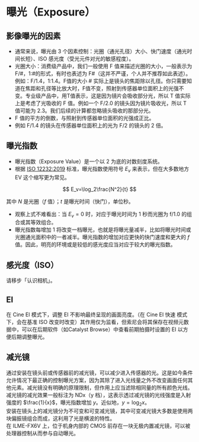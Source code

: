 # 曝光（Exposure）

## 影像曝光的因素
- 通常来说，曝光由 3 个因素控制：光圈（通光孔径）大小、快门速度（通光时间长短）、ISO 感光度（受光元件对光的敏感程度）。
- 光圈大小：消费级产品中，我们一般使用 F 值来描述光圈的大小，一般表示为 F/#，1:#的形式，有时也表述为 F#（这并不严谨，个人并不推荐如此表述）。例如：F/1.4，1:1.4。F值的大小 # 实际上是镜头的焦距除以孔径。你只需要知道在焦距和孔径等比放大时，F值不变，照射到传感器单位面积上的光强不变。专业级产品中，用T值表示，这是因为镜片会吸收部分光，所以 T 值实际上是考虑了光吸收的 F 值。例如一个 F/2.0 的镜头因为镜片吸收光，所以 T 值可能为 2.3。我们后续的计算都忽略镜头吸收的那部分光。
- F 值的平方的倒数，与照射到传感器单位面积的光强成正比。
- 例如 F/1.4 的镜头在传感器单位面积上的光为 F/2 的镜头的 2 倍。

## 曝光指数
- 曝光指数（Exposure Value）是一个以 2 为底的对数刻度系统。
- 根据 [ISO 12232:2019](https://www.iso.org/standard/73758.html) 标准，曝光指数使用符号 $E_v$ 来表示，但在大多数地方 EV 这个缩写更为常见。

$$ 
E_v=\log_2\frac{N^2}{t}
$$

其中 $N$ 是光圈（$f$ 值）；$t$ 是曝光时间（快门），单位秒。

- 观察上式不难看出：当 $E_v=0$ 时，对应于曝光时间为 1 秒而光圈为 f/1.0 的组合或其等效组合。
- 曝光指数每增加 1 将改变一档曝光，也就是将曝光量减半，比如将曝光时间或光圈通光面积中的一者减半。曝光指数的增加对应更快的快门速度和更大的 $f$ 值。因此，明亮的环境或是较低的感光度应当对应于较大的曝光指数。

## 感光度（ISO）

请移步「认识相机」。

## EI

在 Cine EI 模式下，调整 EI 不影响最终呈现的画面亮度。（在 Cine EI 快速 模式下，会在基准 ISO 改变时改变）其作用仅为监看，但索尼会将其保存在视频元数据中，可以在后期软件（如Catalyst Browse）中查看前期拍摄时设置的 EI 以方便后期调整曝光。

## 减光镜

通过安装在镜头前或传感器前的减光镜，可以减少进入传感器的光。这是如今条件允许情况下最正确的控制曝光方案，因为其除了进入光线量之外不改变画面任何其他元素。减光镜没有明确的原理限制，但作用上应当滤除相同量的所有颜色光线。
减光镜的减光效果一般标注为 NDx（y 档），这表示透过减光镜的光线强度是入射强度的 $\frac{1}{x}$，曝光指数增加 $y$。近似地，$y=\log_2 x$。  
安装在镜头上的减光镜分为不可变和可变减光镜，其中可变减光镜大多数是使用两块偏振镜组合而成，这利用了光是横波的特性。  
在 ILME-FX6V 上，位于机身内部的 CMOS 前存在一块无极内置减光镜，可以被处理器控制从而参与自动曝光。